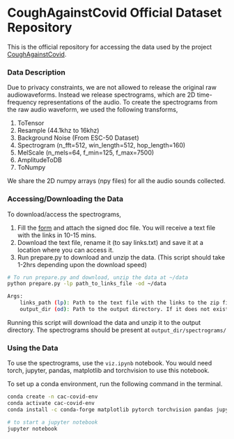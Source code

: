 # CoughAgainstCovid Official Dataset Repository 
This is the official repository for accessing the data used by the project [CoughAgainstCovid](https://www.wadhwaniai.org/programs/cough-against-covid/).

### Data Description 
Due to privacy constraints, we are not allowed to release the original raw audiowaveforms. Instead we release spectrograms, which are 2D time-frequency representations of the audio. To create the spectrograms from the raw audio waveform, we used the following transforms, 
1. ToTensor
2. Resample (44.1khz to 16khz)
3. Background Noise (From ESC-50 Dataset)
4. Spectrogram (n_fft=512, win_length=512, hop_length=160)
5. MelScale (n_mels=64, f_min=125, f_max=7500)
6. AmplitudeToDB
6. ToNumpy

We share the 2D numpy arrays (npy files) for all the audio sounds collected.

### Accessing/Downloading the Data
To download/access the spectrograms, 
1. Fill the [form](https://docs.google.com/forms/d/e/1FAIpQLSdi-0HL6LLLCSMXK6rnBTs_MuD8E6lsOJbSD6EwH4bQQUBZ8A/viewform) and attach the signed doc file. You will receive a text file with the links in 10-15 mins.
2. Download the text file, rename it (to say links.txt) and save it at a location where you can access it.
4. Run prepare.py to download and unzip the data. (This script should take 1-2hrs depending upon the download speed)

```bash
# To run prepare.py and download, unzip the data at ~/data
python prepare.py -lp path_to_links_file -od ~/data

Args:
    links_path (lp): Path to the text file with the links to the zip files.
    output_dir (od): Path to the output directory. If it does not exist, it will be created
```

Running this script will download the data and unzip it to the output directory. The spectrograms should be present at `output_dir/spectrograms/`

### Using the Data
To use the spectrograms, use the `viz.ipynb` notebook. You would need torch, jupyter, pandas, matplotlib and torchvision to use this notebook. 

To set up a conda environment, run the following command in the terminal.
```bash
conda create -n cac-covid-env
conda activate cac-covid-env
conda install -c conda-forge matplotlib pytorch torchvision pandas jupyter

# to start a jupyter notebook
jupyter notebook
```